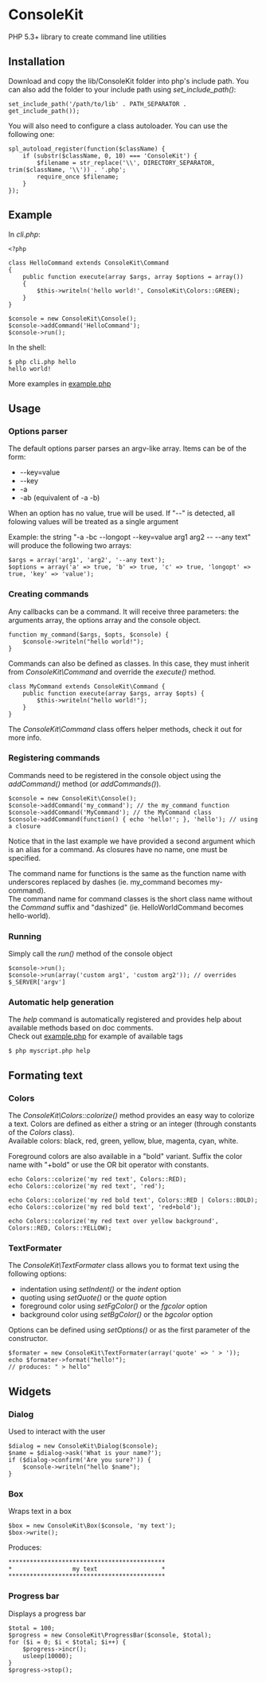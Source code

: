 # ConsoleKit

PHP 5.3+ library to create command line utilities

## Installation

Download and copy the lib/ConsoleKit folder into php's include path.
You can also add the folder to your include path using *set\_include\_path()*:

    set_include_path('/path/to/lib' . PATH_SEPARATOR . get_include_path());

You will also need to configure a class autoloader. You can use the following one:

    spl_autoload_register(function($className) {
        if (substr($className, 0, 10) === 'ConsoleKit') {
            $filename = str_replace('\\', DIRECTORY_SEPARATOR, trim($className, '\\')) . '.php';
            require_once $filename;
        }
    });

## Example

In *cli.php*:

    <?php

    class HelloCommand extends ConsoleKit\Command
    {
        public function execute(array $args, array $options = array())
        {
            $this->writeln('hello world!', ConsoleKit\Colors::GREEN);
        }
    }

    $console = new ConsoleKit\Console();
    $console->addCommand('HelloCommand');
    $console->run();

In the shell:
    
    $ php cli.php hello
    hello world!

More examples in [example.php](https://github.com/maximebf/ConsoleKit/blob/master/example.php)

## Usage

### Options parser

The default options parser parses an argv-like array.
Items can be of the form:

 -  --key=value
 -  --key
 -  -a
 -  -ab (equivalent of -a -b)

When an option has no value, true will be used.
If "--" is detected, all folowing values will be treated as a single argument

Example: the string "-a -bc --longopt --key=value arg1 arg2 -- --any text" will produce the following two arrays:

    $args = array('arg1', 'arg2', '--any text');
    $options = array('a' => true, 'b' => true, 'c' => true, 'longopt' => true, 'key' => 'value');

### Creating commands

Any callbacks can be a command. It will receive three parameters: the 
arguments array, the options array and the console object.

    function my_command($args, $opts, $console) {
        $console->writeln("hello world!");
    }

Commands can also be defined as classes. In this case, they must inherit from *ConsoleKit\Command*
and override the *execute()* method.

    class MyCommand extends ConsoleKit\Command {
        public function execute(array $args, array $opts) {
            $this->writeln("hello world!");
        }
    }

The *ConsoleKit\Command* class offers helper methods, check it out for more info.

### Registering commands

Commands need to be registered in the console object using the *addCommand()* method (or *addCommands()*).

    $console = new ConsoleKit\Console();
    $console->addCommand('my_command'); // the my_command function
    $console->addCommand('MyCommand'); // the MyCommand class
    $console->addCommand(function() { echo 'hello!'; }, 'hello'); // using a closure

Notice that in the last example we have provided a second argument which is an alias for a command.
As closures have no name, one must be specified.

The command name for functions is the same as the function name with underscores replaced by dashes (ie. my\_command becomes my-command).  
The command name for command classes is the short class name without the *Command* suffix and "dashized" (ie. HelloWorldCommand becomes hello-world).

### Running

Simply call the *run()* method of the console object

    $console->run();
    $console->run(array('custom arg1', 'custom arg2')); // overrides $_SERVER['argv']

### Automatic help generation

The *help* command is automatically registered and provides help about available methods based on doc comments.  
Check out [example.php](https://github.com/maximebf/ConsoleKit/blob/master/example.php) for example of available tags

    $ php myscript.php help

## Formating text

### Colors

The *ConsoleKit\Colors::colorize()* method provides an easy way to colorize a text. 
Colors are defined as either a string or an integer (through constants of the *Colors* class).  
Available colors: black, red, green, yellow, blue, magenta, cyan, white.

Foreground colors are also available in a "bold" variant. Suffix the color name with "+bold" or use the OR bit operator with constants.

    echo Colors::colorize('my red text', Colors::RED);
    echo Colors::colorize('my red text', 'red');
    
    echo Colors::colorize('my red bold text', Colors::RED | Colors::BOLD);
    echo Colors::colorize('my red bold text', 'red+bold');
    
    echo Colors::colorize('my red text over yellow background', Colors::RED, Colors::YELLOW);
   
### TextFormater

The *ConsoleKit\TextFormater* class allows you to format text using the following options:

 -  indentation using *setIndent()* or the *indent* option
 -  quoting using *setQuote()* or the *quote* option
 -  foreground color using *setFgColor()* or the *fgcolor* option
 -  background color using *setBgColor()* or the *bgcolor* option

Options can be defined using *setOptions()* or as the first parameter of the constructor.

    $formater = new ConsoleKit\TextFormater(array('quote' => ' > '));
    echo $formater->format("hello!");
    // produces: " > hello"
    
## Widgets

### Dialog

Used to interact with the user

    $dialog = new ConsoleKit\Dialog($console);
    $name = $dialog->ask('What is your name?');
    if ($dialog->confirm('Are you sure?')) {
        $console->writeln("hello $name");
    }
    
### Box

Wraps text in a box

    $box = new ConsoleKit\Box($console, 'my text');
    $box->write();
    
Produces:

    ********************************************
    *                 my text                  *
    ********************************************

### Progress bar

Displays a progress bar

    $total = 100;
    $progress = new ConsoleKit\ProgressBar($console, $total);
    for ($i = 0; $i < $total; $i++) {
        $progress->incr();
        usleep(10000);
    }
    $progress->stop();
    

